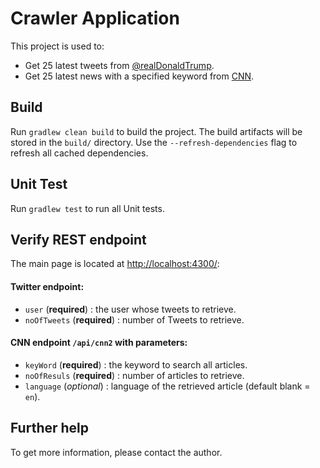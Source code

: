 # Crawler Application

This project is used to:
 - Get 25 latest tweets from [@realDonaldTrump](https://twitter.com/realDonaldTrump).
 - Get 25 latest news with a specified keyword from [CNN](https://edition.cnn.com/).

## Build

Run `gradlew clean build` to build the project. The build artifacts will be stored in the `build/` directory. Use the `--refresh-dependencies` flag to refresh all cached dependencies.

## Unit Test

Run `gradlew test` to run all Unit tests.

## Verify REST endpoint

The main page is located at [http://localhost:4300/](http://localhost:4300/):

#### Twitter endpoint: 
   + `user`    (**required**) : the user whose tweets to retrieve.
   + `noOfTweets` (**required**) : number of Tweets to retrieve.
 
#### CNN endpoint `/api/cnn2` with parameters:
   + `keyWord`    (**required**) : the keyword to search all articles.
   + `noOfResuls` (**required**) : number of articles to retrieve.
   + `language`   (*optional*)   : language of the retrieved article (default blank = `en`).

## Further help

To get more information, please contact the author.
